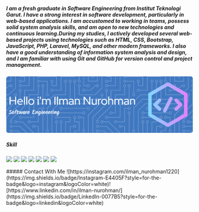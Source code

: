 ##### I am a fresh graduate in Software Engineering from Institut Teknologi Garut. I have a strong interest in software development, particularly in web-based applications. I am accustomed to working in teams, possess solid system analysis skills, and am open to new technologies and continuous learning.During my studies, I actively developed several web-based projects using technologies such as HTML, CSS, Bootstrap, JavaScript, PHP, Laravel, MySQL, and other modern frameworks. I also have a good understanding of information system analysis and design, and I am familiar with using Git and GitHub for version control and project management.
![Ilman Nurohman](img/github-header-image.png)
<!--
**IlmanNurohman/IlmanNurohman** is a ✨ _special_ ✨ repository because its `README.md` (this file) appears on your GitHub profile.

Here are some ideas to get you started:

- 🔭 I’m currently working on ...
- 🌱 I’m currently learning ...
- 👯 I’m looking to collaborate on ...
- 🤔 I’m looking for help with ...
- 💬 Ask me about ...
- 📫 How to reach me: ...
- 😄 Pronouns: ...
- ⚡ Fun fact: ...
-->
##### Skill
<p align="left">
  <img src="https://img.shields.io/badge/CSS3-1572B6?style=for-the-badge&logo=css3&logoColor=white" />
  <img src="https://img.shields.io/badge/HTML5-E34F26?style=for-the-badge&logo=html5&logoColor=white" />
  <img src="https://img.shields.io/badge/JavaScript-323330?style=for-the-badge&logo=javascript&logoColor=F7DF1E" />
  <img src="https://img.shields.io/badge/PHP-777BB4?style=for-the-badge&logo=php&logoColor=white" />
  <img src="https://img.shields.io/badge/MySQL-005C84?style=for-the-badge&logo=mysql&logoColor=white" />
  <img src="https://img.shields.io/badge/Bootstrap-563D7C?style=for-the-badge&logo=bootstrap&logoColor=white" />
  <img src="https://img.shields.io/badge/Laravel-FF2D20?style=for-the-badge&logo=laravel&logoColor=white" />
</p>
##### Contact With Me 
![https://instagram.com/ilman_nurohman1220](https://img.shields.io/badge/Instagram-E4405F?style=for-the-badge&logo=instagram&logoColor=white)![https://www.linkedin.com/in/ilman-nurohman/](https://img.shields.io/badge/LinkedIn-0077B5?style=for-the-badge&logo=linkedin&logoColor=white)

